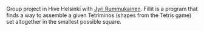 Group project in Hive Helsinki with [Jyri Rummukainen](https://github.com/jyeri).
Fillit is a program that finds a way to assemble a given Tetriminos (shapes from the Tetris game) set altogether in the smallest possible square.
